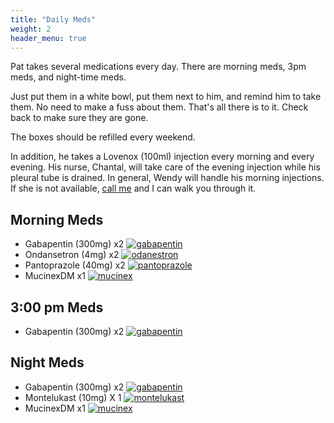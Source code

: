 ```yaml
---
title: "Daily Meds"
weight: 2
header_menu: true
---
```


Pat takes several medications every day. There are morning meds, 3pm meds, and night-time meds.

Just put them in a white bowl, put them next to him, and remind him to take them. No need to make a fuss about them. That's all there is to it. Check back to make sure they are gone.

The boxes should be refilled every weekend.

In addition, he takes a Lovenox (100ml) injection every morning and every evening. His nurse, Chantal, will take care of the evening injection while his pleural tube is drained. In general, Wendy will handle his morning injections. If she is not available, [call me](tel:19195345099) and I can walk you through it. 

## Morning Meds

- Gabapentin (300mg) x2
  [![gabapentin](images/gaba-sm-1.jpeg)](images/gaba-1.jpeg)
- Ondansetron (4mg) x2
  [![odanestron](images/odan-sm-1.jpeg)](images/odan-1.jpeg)
- Pantoprazole (40mg) x2
  [![pantoprazole](images/panto-sm-1.jpeg)](images/panto-1.jpeg)
- MucinexDM x1
  [![mucinex](images/mucinex-sm-1.jpeg)](images/mucinex-1-jpeg)

## 3:00 pm Meds

- Gabapentin (300mg) x2
  [![gabapentin](images/gaba-sm-1.jpeg)](images/gaba-1.jpeg)

## Night Meds

- Gabapentin (300mg) x2
  [![gabapentin](images/gaba-sm-1.jpeg)](images/gaba-1.jpeg)
- Montelukast (10mg) X 1
  [![montelukast](images/monte-sm-1.jpeg)](images/monte-1-jpeg)
- MucinexDM x1
  [![mucinex](images/mucinex-sm-1.jpeg)](images/mucinex-1-jpeg)